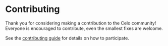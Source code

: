 # Contributing

Thank you for considering making a contribution to the Celo community!
Everyone is encouraged to contribute, even the smallest fixes are welcome.

See the [contributing guide](https://docs.celo.org/community/contributing) for details on how to participate.